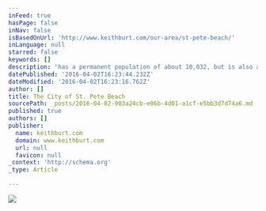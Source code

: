 ```yaml
---
inFeed: true
hasPage: false
inNav: false
isBasedOnUrl: 'http://www.keithburt.com/our-area/st-pete-beach/'
inLanguage: null
starred: false
keywords: []
description: 'has a permanent population of about 10,032, but is also a popular winter residence for people living in other parts of the United States, Canada and Europe. Nearly 28 percent of the total residential homes and condominiums in St. Pete Beach are owned by people claiming primary residence elsewhere, reflecting a high volume of seasonal visitors.  Tourism is an integral part of St. Pete Beach’s economy. '
datePublished: '2016-04-02T16:23:44.232Z'
dateModified: '2016-04-02T16:23:16.762Z'
author: []
title: The City of St. Pete Beach
sourcePath: _posts/2016-04-02-903a24cb-e06b-4d01-a1cf-e5bb3d7d74a6.md
published: true
authors: []
publisher:
  name: keithburt.com
  domain: www.keithburt.com
  url: null
  favicon: null
_context: 'http://schema.org'
_type: Article

---
```

![](https://s3-us-west-2.amazonaws.com/the-grid-img/p/244fbdd9e88c6df9d0ecfca063686eab67d1c26c.jpg)